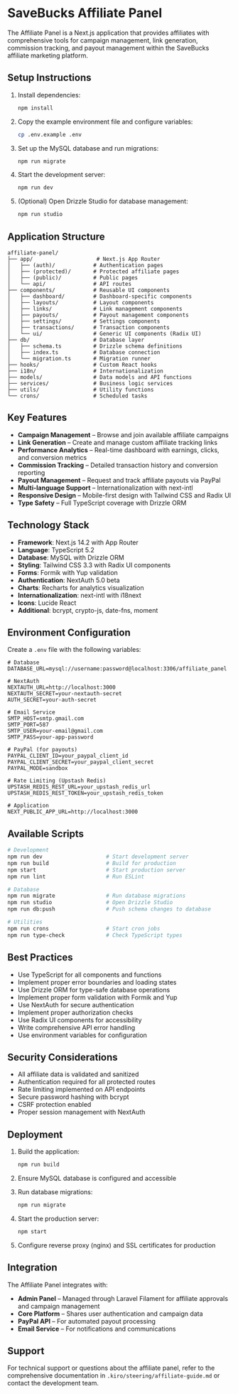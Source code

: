 # SaveBucks Affiliate Panel

The Affiliate Panel is a Next.js application that provides affiliates with comprehensive tools for campaign management, link generation, commission tracking, and payout management within the SaveBucks affiliate marketing platform.

## Setup Instructions

1. Install dependencies:
   ```bash
   npm install
   ```

2. Copy the example environment file and configure variables:
   ```bash
   cp .env.example .env
   ```

3. Set up the MySQL database and run migrations:
   ```bash
   npm run migrate
   ```

4. Start the development server:
   ```bash
   npm run dev
   ```

5. (Optional) Open Drizzle Studio for database management:
   ```bash
   npm run studio
   ```

## Application Structure

```
affiliate-panel/
├── app/                    # Next.js App Router
│   ├── (auth)/            # Authentication pages
│   ├── (protected)/       # Protected affiliate pages
│   ├── (public)/          # Public pages
│   └── api/               # API routes
├── components/            # Reusable UI components
│   ├── dashboard/         # Dashboard-specific components
│   ├── layouts/           # Layout components
│   ├── links/             # Link management components
│   ├── payouts/           # Payout management components
│   ├── settings/          # Settings components
│   ├── transactions/      # Transaction components
│   └── ui/                # Generic UI components (Radix UI)
├── db/                    # Database layer
│   ├── schema.ts          # Drizzle schema definitions
│   ├── index.ts           # Database connection
│   └── migration.ts       # Migration runner
├── hooks/                 # Custom React hooks
├── i18n/                  # Internationalization
├── models/                # Data models and API functions
├── services/              # Business logic services
├── utils/                 # Utility functions
└── crons/                 # Scheduled tasks
```

## Key Features

- **Campaign Management** – Browse and join available affiliate campaigns
- **Link Generation** – Create and manage custom affiliate tracking links
- **Performance Analytics** – Real-time dashboard with earnings, clicks, and conversion metrics
- **Commission Tracking** – Detailed transaction history and conversion reporting
- **Payout Management** – Request and track affiliate payouts via PayPal
- **Multi-language Support** – Internationalization with next-intl
- **Responsive Design** – Mobile-first design with Tailwind CSS and Radix UI
- **Type Safety** – Full TypeScript coverage with Drizzle ORM

## Technology Stack

- **Framework**: Next.js 14.2 with App Router
- **Language**: TypeScript 5.2
- **Database**: MySQL with Drizzle ORM
- **Styling**: Tailwind CSS 3.3 with Radix UI components
- **Forms**: Formik with Yup validation
- **Authentication**: NextAuth 5.0 beta
- **Charts**: Recharts for analytics visualization
- **Internationalization**: next-intl with i18next
- **Icons**: Lucide React
- **Additional**: bcrypt, crypto-js, date-fns, moment

## Environment Configuration

Create a `.env` file with the following variables:

```env
# Database
DATABASE_URL=mysql://username:password@localhost:3306/affiliate_panel

# NextAuth
NEXTAUTH_URL=http://localhost:3000
NEXTAUTH_SECRET=your-nextauth-secret
AUTH_SECRET=your-auth-secret

# Email Service
SMTP_HOST=smtp.gmail.com
SMTP_PORT=587
SMTP_USER=your-email@gmail.com
SMTP_PASS=your-app-password

# PayPal (for payouts)
PAYPAL_CLIENT_ID=your_paypal_client_id
PAYPAL_CLIENT_SECRET=your_paypal_client_secret
PAYPAL_MODE=sandbox

# Rate Limiting (Upstash Redis)
UPSTASH_REDIS_REST_URL=your_upstash_redis_url
UPSTASH_REDIS_REST_TOKEN=your_upstash_redis_token

# Application
NEXT_PUBLIC_APP_URL=http://localhost:3000
```

## Available Scripts

```bash
# Development
npm run dev                    # Start development server
npm run build                  # Build for production
npm start                      # Start production server
npm run lint                   # Run ESLint

# Database
npm run migrate                # Run database migrations
npm run studio                 # Open Drizzle Studio
npm run db:push                # Push schema changes to database

# Utilities
npm run crons                  # Start cron jobs
npm run type-check             # Check TypeScript types
```

## Best Practices

- Use TypeScript for all components and functions
- Implement proper error boundaries and loading states
- Use Drizzle ORM for type-safe database operations
- Implement proper form validation with Formik and Yup
- Use NextAuth for secure authentication
- Implement proper authorization checks
- Use Radix UI components for accessibility
- Write comprehensive API error handling
- Use environment variables for configuration

## Security Considerations

- All affiliate data is validated and sanitized
- Authentication required for all protected routes
- Rate limiting implemented on API endpoints
- Secure password hashing with bcrypt
- CSRF protection enabled
- Proper session management with NextAuth

## Deployment

1. Build the application:
   ```bash
   npm run build
   ```

2. Ensure MySQL database is configured and accessible

3. Run database migrations:
   ```bash
   npm run migrate
   ```

4. Start the production server:
   ```bash
   npm start
   ```

5. Configure reverse proxy (nginx) and SSL certificates for production

## Integration

The Affiliate Panel integrates with:

- **Admin Panel** – Managed through Laravel Filament for affiliate approvals and campaign management
- **Core Platform** – Shares user authentication and campaign data
- **PayPal API** – For automated payout processing
- **Email Service** – For notifications and communications

## Support

For technical support or questions about the affiliate panel, refer to the comprehensive documentation in `.kiro/steering/affiliate-guide.md` or contact the development team.
